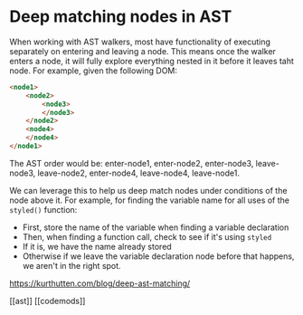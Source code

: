# Deep matching nodes in AST

When working with AST walkers, most have functionality of executing separately on entering and leaving a node. This means once the walker enters a node, it will fully explore everything nested in it before it leaves taht node.
For example, given the following DOM:
```html
<node1>
	<node2>
		<node3>
		</node3>
	</node2>
	<node4>
	</node4>
</node1>
```
The AST order would be: enter-node1, enter-node2, enter-node3, leave-node3, leave-node2, enter-node4, leave-node4, leave-node1.

We can leverage this to help us deep match nodes under conditions of the node above it. For example, for finding the variable name for all uses of the `styled()` function:
- First, store the name of the variable when finding a variable declaration
- Then, when finding a function call, check to see if it's using `styled`
- If it is, we have the name already stored
- Otherwise if we leave the variable declaration node before that happens, we aren't in the right spot.

https://kurthutten.com/blog/deep-ast-matching/

[[ast]]
[[codemods]]